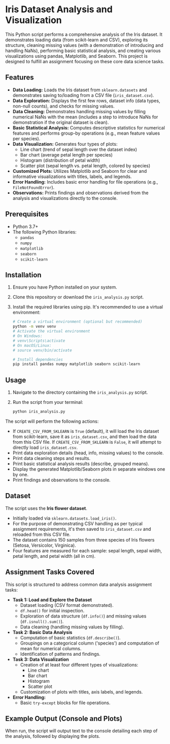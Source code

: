 # Iris Dataset Analysis and Visualization

This Python script performs a comprehensive analysis of the Iris dataset. It demonstrates loading data (from scikit-learn and CSV), exploring its structure, cleaning missing values (with a demonstration of introducing and handling NaNs), performing basic statistical analysis, and creating various visualizations using pandas, Matplotlib, and Seaborn. This project is designed to fulfill an assignment focusing on these core data science tasks.

## Features

*   **Data Loading:** Loads the Iris dataset from `sklearn.datasets` and demonstrates saving to/loading from a CSV file (`iris_dataset.csv`).
*   **Data Exploration:** Displays the first few rows, dataset info (data types, non-null counts), and checks for missing values.
*   **Data Cleaning:** Demonstrates handling missing values by filling numerical NaNs with the mean (includes a step to introduce NaNs for demonstration if the original dataset is clean).
*   **Basic Statistical Analysis:** Computes descriptive statistics for numerical features and performs group-by operations (e.g., mean feature values per species).
*   **Data Visualization:** Generates four types of plots:
    *   Line chart (trend of sepal length over the dataset index)
    *   Bar chart (average petal length per species)
    *   Histogram (distribution of petal width)
    *   Scatter plot (sepal length vs. petal length, colored by species)
*   **Customized Plots:** Utilizes Matplotlib and Seaborn for clear and informative visualizations with titles, labels, and legends.
*   **Error Handling:** Includes basic error handling for file operations (e.g., `FileNotFoundError`).
*   **Observations:** Prints findings and observations derived from the analysis and visualizations directly to the console.

## Prerequisites

*   Python 3.7+
*   The following Python libraries:
    *   `pandas`
    *   `numpy`
    *   `matplotlib`
    *   `seaborn`
    *   `scikit-learn`

## Installation

1. Ensure you have Python installed on your system.
2. Clone this repository or download the `iris_analysis.py` script.
3. Install the required libraries using pip. It's recommended to use a virtual environment:

    ```bash
    # Create a virtual environment (optional but recommended)
    python -m venv venv
    # Activate the virtual environment
    # On Windows:
    # venv\Scripts\activate
    # On macOS/Linux:
    # source venv/bin/activate

    # Install dependencies
    pip install pandas numpy matplotlib seaborn scikit-learn
    ```

## Usage

1. Navigate to the directory containing the `iris_analysis.py` script.
2. Run the script from your terminal:

    ```bash
    python iris_analysis.py
    ```

The script will perform the following actions:
*   If `CREATE_CSV_FROM_SKLEARN` is `True` (default), it will load the Iris dataset from scikit-learn, save it as `iris_dataset.csv`, and then load the data from this CSV file. If `CREATE_CSV_FROM_SKLEARN` is `False`, it will attempt to directly load `iris_dataset.csv`.
*   Print data exploration details (head, info, missing values) to the console.
*   Print data cleaning steps and results.
*   Print basic statistical analysis results (describe, grouped means).
*   Display the generated Matplotlib/Seaborn plots in separate windows one by one.
*   Print findings and observations to the console.

## Dataset

The script uses the **Iris flower dataset**.
*   Initially loaded via `sklearn.datasets.load_iris()`.
*   For the purpose of demonstrating CSV handling as per typical assignment requirements, it's then saved to `iris_dataset.csv` and reloaded from this CSV file.
*   The dataset contains 150 samples from three species of Iris flowers (Setosa, Versicolor, Virginica).
*   Four features are measured for each sample: sepal length, sepal width, petal length, and petal width (all in cm).

## Assignment Tasks Covered

This script is structured to address common data analysis assignment tasks:

*   **Task 1: Load and Explore the Dataset**
    *   Dataset loading (CSV format demonstrated).
    *   `df.head()` for initial inspection.
    *   Exploration of data structure (`df.info()`) and missing values (`df.isnull().sum()`).
    *   Data cleaning (handling missing values by filling).
*   **Task 2: Basic Data Analysis**
    *   Computation of basic statistics (`df.describe()`).
    *   Groupings on a categorical column ('species') and computation of mean for numerical columns.
    *   Identification of patterns and findings.
*   **Task 3: Data Visualization**
    *   Creation of at least four different types of visualizations:
        *   Line chart
        *   Bar chart
        *   Histogram
        *   Scatter plot
    *   Customization of plots with titles, axis labels, and legends.
*   **Error Handling:**
    *   Basic `try-except` blocks for file operations.

## Example Output (Console and Plots)

When run, the script will output text to the console detailing each step of the analysis, followed by displaying the plots.
